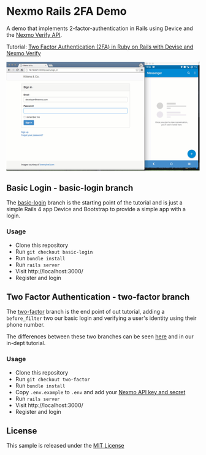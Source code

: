 # Nexmo Rails 2FA Demo

A demo that implements 2-factor-authentication in Rails
using Device and the [Nexmo Verify API](https://www.nexmo.com/products/verify/).

Tutorial: [Two Factor Authentication (2FA) in Ruby on Rails with Devise and Nexmo Verify](https://www.nexmo.com/blog/2016/06/07/two-factor-authentication-2fa-ruby-rails-devise-nexmo-verify/)

![Kittens and Co 2FA Flow](docs/kittens.gif)

## Basic Login - basic-login branch

The [basic-login](../../tree/basic-login) branch is the starting point of the
tutorial and is just a simple Rails 4 app Device and Bootstrap to provide a
simple app with a login.

### Usage

* Clone this repository
* Run `git checkout basic-login`
* Run `bundle install`
* Run `rails server`
* Visit http://localhost:3000/
* Register and login

## Two Factor Authentication  - two-factor branch

The [two-factor](../../tree/two-factor) branch is the end point of out tutorial,
adding a `before_filter` two our basic login and verifying a user's identity
using their phone number.

The differences between these two branches can be seen [here](../../compare/basic-login...two-factor)
and in our in-dept tutorial.

### Usage

* Clone this repository
* Run `git checkout two-factor`
* Run `bundle install`
* Copy `.env.example` to `.env` and add your [Nexmo API key and secret](https://dashboard.nexmo.com/settings)
* Run `rails server`
* Visit http://localhost:3000/
* Register and login

## License

This sample is released under the [MIT License][license]

[license]: LICENSE.txt
